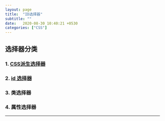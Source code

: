 ```yaml
---
layout: page
title:  "ID选择器"
subtitle: ""
date:   2020-08-30 10:40:21 +0530
categories: ["CSS"]
---
```

## 选择器分类

### 1. [CSS派生选择器](https://kid0724.github.io/css/2020/08/30/CSS%E9%80%89%E6%8B%A9%E5%99%A8.html)

### 2. [id 选择器]()

### 3. 类选择器

### 4. 属性选择器

---